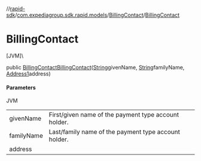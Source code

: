 //[rapid-sdk](../../../index.md)/[com.expediagroup.sdk.rapid.models](../index.md)/[BillingContact](index.md)/[BillingContact](-billing-contact.md)

# BillingContact

[JVM]\

public [BillingContact](index.md)[BillingContact](-billing-contact.md)([String](https://docs.oracle.com/javase/8/docs/api/java/lang/String.html)givenName, [String](https://docs.oracle.com/javase/8/docs/api/java/lang/String.html)familyName, [Address1](../-address1/index.md)address)

#### Parameters

JVM

| | |
|---|---|
| givenName | First/given name of the payment type account holder. |
| familyName | Last/family name of the payment type account holder. |
| address |
